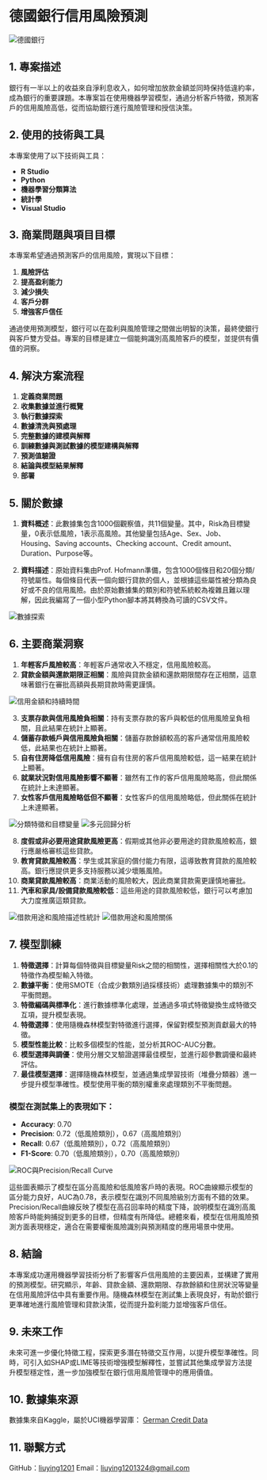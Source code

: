 # 德國銀行信用風險預測

![德國銀行](images/german_bank.jpg)

## 1. 專案描述

銀行有一半以上的收益來自淨利息收入，如何增加放款金額並同時保持低違約率，成為銀行的重要課題。本專案旨在使用機器學習模型，通過分析客戶特徵，預測客戶的信用風險高低，從而協助銀行進行風險管理和授信決策。

## 2. 使用的技術與工具

本專案使用了以下技術與工具：
- **R Studio**
- **Python**
- **機器學習分類算法**
- **統計學**
- **Visual Studio**

## 3. 商業問題與項目目標

本專案希望通過預測客戶的信用風險，實現以下目標：
1. **風險評估**
2. **提高盈利能力**
3. **減少損失**
4. **客戶分群**
5. **增強客戶信任**

通過使用預測模型，銀行可以在盈利與風險管理之間做出明智的決策，最終使銀行與客戶雙方受益。專案的目標是建立一個能夠識別高風險客戶的模型，並提供有價值的洞察。

## 4. 解決方案流程

1. **定義商業問題**
2. **收集數據並進行概覽**
3. **執行數據探索**
4. **數據清洗與預處理**
5. **完整數據的建模與解釋**
6. **訓練數據與測試數據的模型建構與解釋**
7. **預測值驗證**
8. **結論與模型結果解釋**
9. **部署**

## 5. 關於數據

1. **資料概述**：此數據集包含1000個觀察值，共11個變量。其中，Risk為目標變量，0表示低風險，1表示高風險。其他變量包括Age、Sex、Job、Housing、Saving accounts、Checking account、Credit amount、Duration、Purpose等。

2. **資料描述**：原始資料集由Prof. Hofmann準備，包含1000個條目和20個分類/符號屬性。每個條目代表一個向銀行貸款的個人，並根據這些屬性被分類為良好或不良的信用風險。由於原始數據集的類別和符號系統較為複雜且難以理解，因此我編寫了一個小型Python腳本將其轉換為可讀的CSV文件。

![數據探索](images/Data_Distribution.png)

## 6. 主要商業洞察

1. **年輕客戶風險較高**：年輕客戶通常收入不穩定，信用風險較高。
2. **貸款金額與還款期限正相關**：風險與貸款金額和還款期限間存在正相關，這意味著銀行在審批高額與長期貸款時需更謹慎。

![信用金額和持續時間](images/credit_duration.png)

3. **支票存款與信用風險負相關**：持有支票存款的客戶與較低的信用風險呈負相關，且此結果在統計上顯著。
4. **儲蓄存款帳戶與信用風險負相關**：儲蓄存款餘額較高的客戶通常信用風險較低，此結果也在統計上顯著。
5. **自有住房降低信用風險**：擁有自有住房的客戶信用風險較低，這一結果在統計上顯著。
6. **就業狀況對信用風險影響不顯著**：雖然有工作的客戶信用風險略高，但此關係在統計上未達顯著。
7. **女性客戶信用風險略低但不顯著**：女性客戶的信用風險略低，但此關係在統計上未達顯著。

![分類特徵和目標變量](images/categoricalvstarget.png)
![多元回歸分析](images/Regression%20Coefficients.png)

8. **度假或非必要用途貸款風險更高**：假期或其他非必要用途的貸款風險較高，銀行應嚴格審核這些貸款。
9. **教育貸款風險較高**：學生或其家庭的償付能力有限，這導致教育貸款的風險較高。銀行應提供更多支持服務以減少壞賬風險。
10. **商業貸款風險較高**：商業活動的風險較大，因此商業貸款需更謹慎地審批。
11. **汽車和家具/設備貸款風險較低**：這些用途的貸款風險較低，銀行可以考慮加大力度推廣這類貸款。

![借款用途和風險描述性統計](images/Distribution%20of%20Risk%20by%20Purpose.png)
![借款用途和風險關係](images/Purpose%20and%20Credit%20Risk%20Mosaic%20Plot.png)

## 7. 模型訓練

1. **特徵選擇**：計算每個特徵與目標變量Risk之間的相關性，選擇相關性大於0.1的特徵作為模型輸入特徵。
2. **數據平衡**：使用SMOTE（合成少數類別過採樣技術）處理數據集中的類別不平衡問題。
3. **特徵編碼與標準化**：進行數據標準化處理，並通過多項式特徵變換生成特徵交互項，提升模型表現。
4. **特徵選擇**：使用隨機森林模型對特徵進行選擇，保留對模型預測貢獻最大的特徵。
5. **模型性能比較**：比較多個模型的性能，並分析其ROC-AUC分數。
6. **模型選擇與調優**：使用分層交叉驗證選擇最佳模型，並進行超參數調優和最終評估。
7. **最佳模型選擇**：選擇隨機森林模型，並通過集成學習技術（堆疊分類器）進一步提升模型準確性。模型使用平衡的類別權重來處理類別不平衡問題。

### 模型在測試集上的表現如下：
- **Accuracy**: 0.70
- **Precision**: 0.72（低風險類別），0.67（高風險類別）
- **Recall**: 0.67（低風險類別），0.72（高風險類別）
- **F1-Score**: 0.70（低風險類別），0.70（高風險類別）

![ROC與Precision/Recall Curve](images/AUC.png)

這些圖表顯示了模型在區分高風險和低風險客戶時的表現。ROC曲線顯示模型的區分能力良好，AUC為0.78，表示模型在識別不同風險級別方面有不錯的效果。Precision/Recall曲線反映了模型在高召回率時的精度下降，說明模型在識別高風險客戶時能夠捕捉到更多的目標，但精度有所降低。總體來看，模型在信用風險預測方面表現穩定，適合在需要權衡風險識別與預測精度的應用場景中使用。

## 8. 結論
本專案成功運用機器學習技術分析了影響客戶信用風險的主要因素，並構建了實用的預測模型。研究顯示，年齡、貸款金額、還款期限、存款餘額和住房狀況等變量在信用風險評估中具有重要作用。隨機森林模型在測試集上表現良好，有助於銀行更準確地進行風險管理和貸款決策，從而提升盈利能力並增強客戶信任。

## 9. 未來工作
未來可進一步優化特徵工程，探索更多潛在特徵交互作用，以提升模型準確性。同時，可引入如SHAP或LIME等技術增強模型解釋性，並嘗試其他集成學習方法提升模型穩定性，進一步加強模型在銀行信用風險管理中的應用價值。

## 10. 數據集來源
數據集來自Kaggle，屬於UCI機器學習庫：
[German Credit Data](https://www.kaggle.com/datasets/uciml/german-credit)

## 11. 聯繫方式
GitHub：[liuying1201](https://github.com/liuying1201)
Email：liuying1201324@gmail.com

